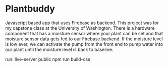 # Plantbuddy
Javascript based app that uses Firebase as backend. This project was for my capstone class at the University of Washington. 
There is a hardware component that has a moisture sensor where your plant can be set and that moisture sensor data gets fed to our Firebase backend. 
If the moisture level is low ever, we can activate the pump from the front end to pump water into our plant until the moisture level is back to baseline.

run: live-server public
     npm run build-css
